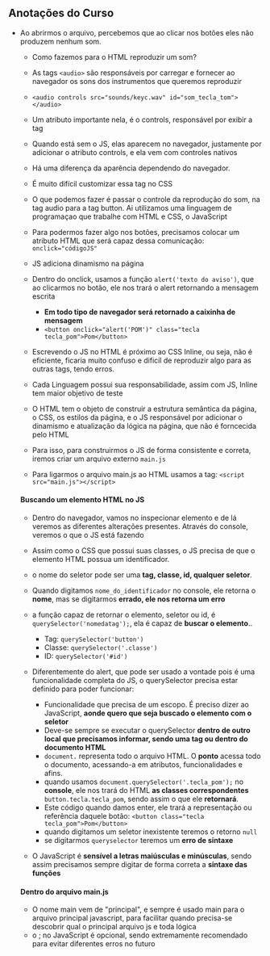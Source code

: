 ## Anotações do Curso

- Ao abrirmos o arquivo, percebemos que ao clicar nos botões eles não produzem nenhum som.
    - Como fazemos para o HTML reproduzir um som?

    - As tags ```<audio>``` são responsáveis por carregar e fornecer ao navegador os sons dos instrumentos que queremos reproduzir
    - ```<audio controls src="sounds/keyc.wav" id="som_tecla_tom"></audio>```
    - Um atributo importante nela, é o controls, responsável por exibir a tag
    - Quando está sem o JS, elas aparecem no navegador, justamente por adicionar o atributo controls, e ela vem com controles nativos
    - Há uma diferença da aparência dependendo do navegador.
    - É muito difícil customizar essa tag no CSS

    - O que podemos fazer é passar o controle da reprodução do som, na tag audio
    para a tag button. Ai utilizamos uma linguagem de programaçao que trabalhe
    com HTML e CSS, o JavaScript

    - Para podermos fazer algo nos botões, precisamos colocar um atributo HTML
    que será capaz dessa comunicação: ```onclick="códigoJS"```
    - JS adiciona dinamismo na página
    - Dentro do onclick, usamos a função ```alert('texto do aviso')```, que ao clicarmos
      no botão, ele nos trará o alert retornando a mensagem escrita
      - __Em todo tipo de navegador será retornado a caixinha de mensagem__
      - ```<button onclick="alert('POM')" class="tecla tecla_pom">Pom</button>```

    - Escrevendo o JS no HTML é próximo ao CSS Inline, ou seja, não é eficiente, ficaria
    muito confuso e dificíl de reproduzir algo para as outras tags, tendo erros.
    
   - Cada Linguagem possui sua responsabilidade, assim com JS, Inline tem maior objetivo de teste

    - O HTML tem o objeto de construir a estrutura semântica da página, o CSS, os estilos da
    página, e o JS responsável por adicionar o dinamismo e atualização da lógica na página, que
    não é forncecida pelo HTML

    - Para isso, para construirmos o JS de forma consistente e correta, iremos criar um arquivo
    externo ```main.js```

    - Para ligarmos o arquivo main.js ao HTML usamos a tag: ```<script src="main.js"></script>```

    #### Buscando um elemento HTML no JS
    - Dentro do navegador, vamos no inspecionar elemento e de lá veremos as diferentes alterações presentes. Através do console, veremos o que o JS está fazendo
    - Assim como o CSS que possui suas classes, o JS precisa de que o elemento HTML possua um identificador.
    - o nome do seletor pode ser uma __tag, classe, id, qualquer seletor__.
    - Quando digitamos ```nome_do_identificador``` no console, ele retorna o __nome__, mas se digitarmos __errado, ele nos retorna um erro__
    - a função capaz de retornar o elemento, seletor ou id, é ```querySelector('nomedatag');```, ela é capaz de __buscar o elemento__..
        - Tag: ```querySelector('button')```
        - Classe: ```querySelector('.classe')```
        - ID: ```querySelector('#id')```
    - Diferentemente do alert, que pode ser usado a vontade pois é uma funcionalidade completa do JS, o querySelector precisa estar definido para poder funcionar:
        - Funcionalidade que precisa de um escopo. É preciso dizer ao JavaScript, __aonde quero que seja buscado o elemento com o seletor__
        - Deve-se sempre se executar o querySelector __dentro de outro local que precisamos informar, sendo uma tag ou dentro do documento HTML__
        - ```document.``` representa todo o arquivo HTML. O __ponto__ acessa todo o documento, acessando-a em atributos, funcionalidades e afins.
        - quando usamos ```document.querySelector('.tecla_pom');``` no __console__, ele nos trará do HTML __as classes correspondentes__ ```  button.tecla.tecla_pom ```, sendo assim o que ele __retornará__.
        - Este código quando damos enter, ele trará a representação ou referência daquele botão: ```<button class="tecla tecla_pom">Pom</button>```
        - quando digitamos um seletor inexistente teremos o retorno ```null```
        - se digitarmos ```queryselector``` teremos um __erro de sintaxe__

    - O JavaScript é __sensível a letras maiúsculas e minúsculas__, sendo assim precisamos sempre digitar de forma correta a __sintaxe das funções__


    #### Dentro do arquivo main.js
    - O nome main vem de "principal", e sempre é usado main para o arquivo principal javascript, para facilitar quando precisa-se descobrir qual o principal arquivo js e toda lógica
    - o ; no JavaScript é opcional, sendo extremamente recomendado para evitar diferentes erros no futuro